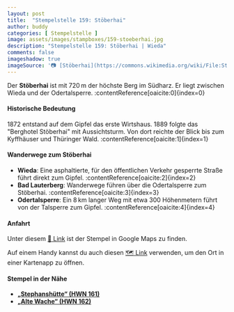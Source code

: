 ```yaml
---
layout: post
title:  "Stempelstelle 159: Stöberhai"
author: buddy
categories: [ Stempelstelle ]
image: assets/images/stampboxes/159-stoeberhai.jpg
description: "Stempelstelle 159: Stöberhai | Wieda"
comments: false
imageshadow: true
imageSource: '📷 [Stöberhai](https://commons.wikimedia.org/wiki/File:St%C3%B6berhai.jpg) von <a href="//commons.wikimedia.org/wiki/User:B.Thomas95" title="User:B.Thomas95">Thomas Binder</a> unter Lizenz [CC BY-SA 4.0](https://creativecommons.org/licenses/by-sa/4.0)'
---
```


Der **Stöberhai** ist mit 720 m der höchste Berg im Südharz. Er liegt zwischen Wieda und der Odertalsperre. :contentReference[oaicite:0]{index=0}

#### Historische Bedeutung

1872 entstand auf dem Gipfel das erste Wirtshaus. 1889 folgte das "Berghotel Stöberhai" mit Aussichtsturm. Von dort reichte der Blick bis zum Kyffhäuser und Thüringer Wald. :contentReference[oaicite:1]{index=1}

#### Wanderwege zum Stöberhai

- **Wieda**: Eine asphaltierte, für den öffentlichen Verkehr gesperrte Straße führt direkt zum Gipfel. :contentReference[oaicite:2]{index=2}
- **Bad Lauterberg**: Wanderwege führen über die Odertalsperre zum Stöberhai. :contentReference[oaicite:3]{index=3}
- **Odertalsperre**: Ein 8 km langer Weg mit etwa 300 Höhenmetern führt von der Talsperre zum Gipfel. :contentReference[oaicite:4]{index=4}

#### Anfahrt

Unter diesem [📍 Link](https://www.google.com/maps/dir/?api=1&origin=&destination=51.65653%2C%2010.55408) ist der Stempel in Google Maps zu finden.

<div class="android-only">
  Auf einem Handy kannst du auch diesen 
  <a href="geo:51.65653,10.55408">🗺️ Link</a> 
  verwenden, um den Ort in einer Kartenapp zu öffnen.
  <p></p>
</div>

#### Stempel in der Nähe

- [**„Stephanshütte“ (HWN 161)**](/stempelstelle-161-stephanshuette)
- [**„Alte Wache“ (HWN 162)**](/stempelstelle-162-alte-wache)
